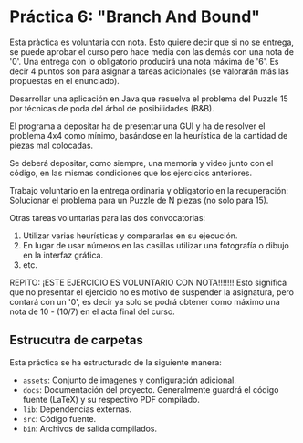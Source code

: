 # Práctica 6: "Branch And Bound"

Esta pràctica es voluntaria con nota. Esto quiere decir que si no se entrega, se puede aprobar el curso pero hace media con las demás con una nota de '0'. Una entrega con lo obligatorio producirá una nota máxima de '6'. Es decir 4 puntos son para asignar a tareas adicionales (se valorarán más las propuestas en el enunciado).

Desarrollar una aplicación en Java que resuelva el problema del Puzzle 15 por técnicas de poda del árbol de posibilidades (B&B).

El programa a depositar ha de presentar una GUI y ha de resolver el problema 4x4  como mínimo, basándose en la heurística de la cantidad de piezas mal colocadas.

Se deberá depositar, como siempre, una memoria y video junto con el código, en las mismas condiciones que los ejercicios anteriores.

Trabajo voluntario en la entrega ordinaria y obligatorio en la recuperación: Solucionar el problema para un Puzzle de N piezas (no solo para 15).

Otras tareas voluntarias para las dos convocatorias:

1. Utilizar varias heurísticas y compararlas en su ejecución.
2. En lugar de usar números en las casillas utilizar una fotografía o dibujo en la interfaz gráfica.
3. etc.

REPITO: ¡ESTE EJERCICIO ES VOLUNTARIO CON NOTA!!!!!!! Esto significa que no presentar el ejercicio no es motivo de suspender la asignatura, pero contará con un '0', es decir ya solo se podrá obtener como máximo una nota de 10 - (10/7) en el acta final del curso.

## Estrucutra de carpetas

Esta práctica se ha estructurado de la siguiente manera:

- `assets`: Conjunto de imagenes y configuración adicional.
- `docs`: Documentación del proyecto. Generalmente guardrá el código fuente (LaTeX) y su respectivo PDF compilado.
- `lib`: Dependencias externas.
- `src`: Código fuente.
- `bin`: Archivos de salida compilados.
